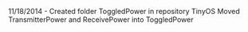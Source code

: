 11/18/2014 - Created folder ToggledPower in repository TinyOS
             Moved TransmitterPower and ReceivePower into ToggledPower
